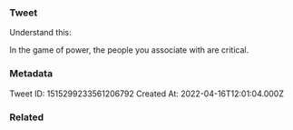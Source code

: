### Tweet
Understand this:

In the game of power, the people you associate with are critical.

### Metadata
Tweet ID: 1515299233561206792
Created At: 2022-04-16T12:01:04.000Z

### Related

